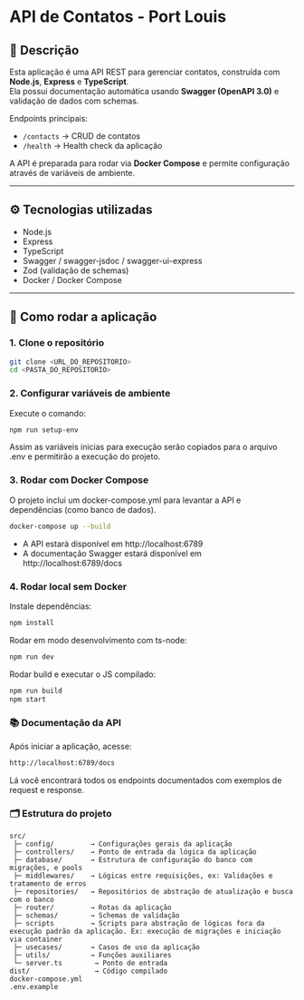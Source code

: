 # API de Contatos - Port Louis

## 📄 Descrição

Esta aplicação é uma API REST para gerenciar contatos, construída com **Node.js**, **Express** e **TypeScript**.  
Ela possui documentação automática usando **Swagger (OpenAPI 3.0)** e validação de dados com schemas.

Endpoints principais:

- `/contacts` → CRUD de contatos
- `/health` → Health check da aplicação

A API é preparada para rodar via **Docker Compose** e permite configuração através de variáveis de ambiente.

---

## ⚙️ Tecnologias utilizadas

- Node.js
- Express
- TypeScript
- Swagger / swagger-jsdoc / swagger-ui-express
- Zod (validação de schemas)
- Docker / Docker Compose

---

## 🚀 Como rodar a aplicação

### 1. Clone o repositório

```bash
git clone <URL_DO_REPOSITORIO>
cd <PASTA_DO_REPOSITORIO>
```

### 2. Configurar variáveis de ambiente

Execute o comando:

```bash
npm run setup-env
```

Assim as variáveis inicias para execução serão copiados para o arquivo .env e permitirão a execução do projeto.

### 3. Rodar com Docker Compose

O projeto inclui um docker-compose.yml para levantar a API e dependências (como banco de dados).

```bash
docker-compose up --build
```

- A API estará disponível em http://localhost:6789
- A documentação Swagger estará disponível em http://localhost:6789/docs

### 4. Rodar local sem Docker

Instale dependências:

```bash
npm install
```

Rodar em modo desenvolvimento com ts-node:

```bash
npm run dev
```

Rodar build e executar o JS compilado:

```bash
npm run build
npm start
```

### 📚 Documentação da API

Após iniciar a aplicação, acesse:

```bash
http://localhost:6789/docs
```

Lá você encontrará todos os endpoints documentados com exemplos de request e response.

### 🗂 Estrutura do projeto

```
src/
 ├─ config/         → Configurações gerais da aplicação
 ├─ controllers/    → Ponto de entrada da lógica da aplicação
 ├─ database/       → Estrutura de configuração do banco com migrações, e pools
 ├─ middlewares/    → Lógicas entre requisições, ex: Validações e tratamento de erros
 ├─ repositories/   → Repositórios de abstração de atualização e busca com o banco
 ├─ router/         → Rotas da aplicação
 ├─ schemas/        → Schemas de validação
 ├─ scripts         → Scripts para abstração de lógicas fora da execução padrão da aplicação. Ex: execução de migrações e iniciação via container
 ├─ usecases/       → Casos de uso da aplicação
 ├─ utils/          → Funções auxiliares
 └─ server.ts        → Ponto de entrada
dist/                → Código compilado
docker-compose.yml
.env.example
```

